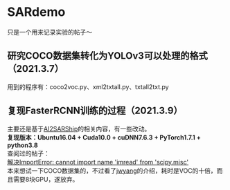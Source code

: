 # SARdemo
只是一个用来记录实验的帖子～
## 研究COCO数据集转化为YOLOv3可以处理的格式（2021.3.7）
用到的程序有：coco2voc.py、xml2txtall.py、txtall2txt.py
## 复现FasterRCNN训练的过程（2021.3.9）  
主要还是基于[AI2SARShip](https://github.com/aulaywang/AI2SARShip)的相关内容，有一些改动。  
**复现版本：Ubuntu16.04 + Cuda10.0 + cuDNN7.6.3 + PyTorch1.7.1 + python3.8**  
查阅过的帖子：  
[解决ImportError: cannot import name 'imread' from 'scipy.misc'](https://www.cnblogs.com/gkm0120/p/12925130.html)  
本来想试一下COCO数据集的，不过看了[jwyang](https://github.com/jwyang/faster-rcnn.pytorch/tree/pytorch-1.0)的介绍，耗时是VOC的十倍，而且需要8块GPU，遂放弃。  
